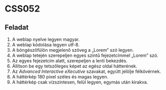 # CSS052
## Feladat

1. A weblap nyelve legyen magyar.
2. A weblap kódolása legyen utf-8.
3. A böngészőfülön megjelenő szöveg a „Lorem” szó legyen.
4. A weblap tetején szerepeljen egyes szintű fejezetcímmel „Lorem” szó.
5. Az egyes fejezetcím alatt, szerepeljen a lenti bekezdés.
6. Állítson be egy tetszőleges képet az egész oldal hátterének.
7. Az *Advanced Interactive eXecutive* szavakat, együtt jelölje félkövérnek.
8. A háttérkép 180 pixel széles és magas legyen.
9. A háttérkép csak vízszintesen, felül legyen, egymás után kirakva.
